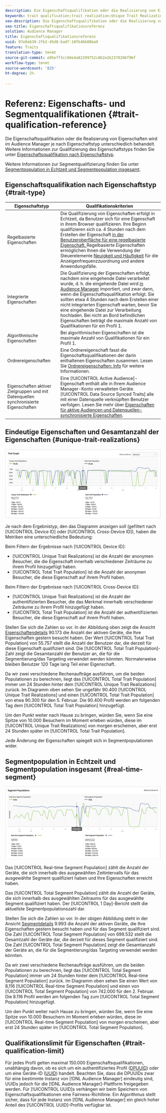 ```yaml
---
description: Die Eigenschaftsqualifikation oder die Realisierung von Eigenschaften wird im Audience Manager je nach Eigenschaftstyp unterschiedlich behandelt. Die nachstehende Tabelle enthält detaillierte Informationen zur Eigenschaftsqualifikation.
keywords: trait qualification;trait realization;Unique Trait Realizations;UTR;Total Trait Population;TTP
seo-description: Die Eigenschaftsqualifikation oder die Realisierung von Eigenschaften wird im Audience Manager je nach Eigenschaftstyp unterschiedlich behandelt. Die nachstehende Tabelle enthält detaillierte Informationen zur Eigenschaftsqualifikation.
seo-title: Eigenschaftsqualifikationsreferenz
solution: Audience Manager
title: Eigenschaftsqualifikationsreferenz
uuid: 07e0a639-2fb2-45d8-bad7-10fb46b08ba9
feature: Traits
translation-type: tm+mt
source-git-commit: e05eff3cc04e4a82399752c862e2b2370286f96f
workflow-type: tm+mt
source-wordcount: '825'
ht-degree: 2%

---
```



# Referenz: Eigenschafts- und Segmentqualifikationen {#trait-qualification-reference}

Die Eigenschaftsqualifikation oder die Realisierung von Eigenschaften wird im Audience Manager je nach Eigenschaftstyp unterschiedlich behandelt. Weitere Informationen zur Qualifizierung des Eigenschaftstyps finden Sie unter [Eigenschaftsqualifikation nach Eigenschaftstyp](#trait-type).

Weitere Informationen zur Segmentqualifizierung finden Sie unter [Segmentpopulation in Echtzeit und Segmentpopulation insgesamt](#real-time-segment).



## Eigenschaftsqualifikation nach Eigenschaftstyp {#trait-type}

| Eigenschaftstyp | Qualifikationskriterien |
|---|---|
| Regelbasierte Eigenschaften | Die Qualifizierung von Eigenschaften erfolgt in Echtzeit, da Benutzer sich für eine Eigenschaft in ihrem Browser qualifizieren. Ihre Beginn qualifizieren sich ca. 4 Stunden nach dem Erstellen der Eigenschaft [in der Benutzeroberfläche für eine regelbasierte Eigenschaft. ](create-onboarded-rule-based-traits.md#create-rules-based-or-onboarded-traits) Regelbasierte Eigenschaften ermöglichen Ihnen die Verwendung der Steuerelemente [Neuigkeit und Häufigkeit](../segments/recency-and-frequency.md) für die Anzeigenfrequenzzuordnung und andere Anwendungsfälle. |
| Integrierte Eigenschaften | Die Qualifizierung der Eigenschaften erfolgt, nachdem eine eingehende Datei verarbeitet wurde, d. h. die eingehende Datei wird [in Audience Manager](../../faq/faq-inbound-data-ingestion.md) importiert, und zwar dann, wenn die Eigenschaftsqualifikation erfolgt. Sie sollten etwa 4 Stunden nach dem Erstellen einer nicht integrierten Eigenschaft warten, bevor Sie eine eingehende Datei zur Verarbeitung hochladen. Bei nicht an Bord befindlichen Eigenschaften beträgt die maximale Anzahl von Qualifikationen für ein Profil 1. |
| Algorithmische Eigenschaften | Bei algorithmischen Eigenschaften ist die maximale Anzahl von Qualifikationen für ein Profil 1. |
| Ordnereigenschaften | Eine Ordnereigenschaft fasst die Eigenschaftsqualifikationen der darin enthaltenen Eigenschaften zusammen. Lesen Sie [Ordnereigenschaften: Info](about-folder-traits.md) für weitere Informationen. |
| Eigenschaften aktiver Zielgruppen und mit Datenquellen synchronisierte Eigenschaften | Eine [!UICONTROL Active Audience]-Eigenschaft enthält alle in Ihrem Audience Manager-Konto verwalteten Geräte. [!UICONTROL Data Source Synced Traits] alle mit einer Datenquelle verknüpften Benutzer verfolgen. Lesen Sie mehr über [Eigenschaften für aktive Audiencen und Datenquellen-synchronisierte Eigenschaften](client-activity-synced-audience-traits.md). |

## Eindeutige Eigenschaften und Gesamtanzahl der Eigenschaften {#unique-trait-realizations}

![unique-property-realization](assets/trait-graph.png)

Je nach dem Ergebnistyp, den das Diagramm anzeigen soll (gefiltert nach [!UICONTROL Device ID] oder [!UICONTROL Cross-Device ID]), haben die Metriken eine unterschiedliche Bedeutung:

Beim Filtern der Ergebnisse nach [!UICONTROL Device ID]:

* [!UICONTROL Unique Trait Realizations] ist die Anzahl der anonymen Besucher, die die Eigenschaft innerhalb verschiedener Zeiträume zu ihrem Profil hinzugefügt haben.
* [!UICONTROL Total Trait Population] ist die Anzahl der anonymen Besucher, die diese Eigenschaft auf ihrem Profil haben.

Beim Filtern der Ergebnisse nach [!UICONTROL Cross-Device ID]:

* [!UICONTROL Unique Trait Realizations] ist die Anzahl der authentifizierten Besucher, die das Merkmal innerhalb verschiedener Zeiträume zu ihrem Profil hinzugefügt haben.
* [!UICONTROL Total Trait Population] ist die Anzahl der authentifizierten Besucher, die diese Eigenschaft auf ihrem Profil haben.

Stellen Sie sich die Zahlen so vor. In der Abbildung oben zeigt die Ansicht [Eigenschaftendetails](../../features/traits/trait-details-page.md) 90.173 die Anzahl der aktiven Geräte, die Ihre Eigenschaften gestern besucht haben. Der Wert [!UICONTROL Total Trait Population] von 55.757 stellt die Anzahl der Benutzer dar, die derzeit für diese Eigenschaft qualifiziert sind. Die [!UICONTROL Total Trait Population]-Zahl zeigt die Gesamtanzahl der Benutzer an, die für die Segmentierung/das Targeting verwendet werden könnten. Normalerweise bleiben Benutzer 120 Tage lang Teil einer Eigenschaft.

Da wir zwei verschiedene Rechenaufträge ausführen, um die beiden Populationen zu berechnen, liegt das [!UICONTROL Total Trait Population] immer um 24 Stunden hinter dem [!UICONTROL Unique Trait Realizations] zurück. Im Diagramm oben sehen Sie ungefähr 90.400 [!UICONTROL Unique Trait Realizations] und einen [!UICONTROL Total Trait Population] von etwa 90.300 für den 5. Februar. Die 90.400 Profil werden am folgenden Tag dem [!UICONTROL Total Trait Population] hinzugefügt.

Um den Punkt weiter nach Hause zu bringen, würden Sie, wenn Sie eine Spitze von 10.000 Besuchern im Moment erleben würden, diese im [!UICONTROL Unique Trait Realizations] von morgen erscheinen, aber erst 24 Stunden später im [!UICONTROL Total Trait Population].

Jede Änderung der Eigenschaften spiegelt sich in Segmentpopulationen wider.

## Segmentpopulation in Echtzeit und Segmentpopulation insgesamt {#real-time-segment}

![unique-property-realization](assets/segment-graph.png)

Das [!UICONTROL Real-time Segment Population] zählt die Anzahl der Geräte, die sich innerhalb des ausgewählten Zeitintervalls für das ausgewählte Segment qualifiziert haben und Ihre Eigenschaften erreicht haben.

Das [!UICONTROL Total Segment Population] zählt die Anzahl der Geräte, die sich innerhalb des ausgewählten Zeitraums für das ausgewählte Segment qualifiziert haben. Der [!UICONTROL 1 Day]-Bericht stellt die aktuellste Segmentpopulationszahl dar.

Stellen Sie sich die Zahlen so vor. In der obigen Abbildung steht in der Ansicht [Segmentdetails](../../features/segments/segment-summary-view.md) 9.993 die Anzahl der aktiven Geräte, die Ihre Eigenschaften gestern besucht haben und für das Segment qualifiziert sind. Die Zahl [!UICONTROL Total Segment Population] von 699.532 stellt die Gesamtzahl der Geräte dar, die derzeit für dieses Segment qualifiziert sind. Die Zahl [!UICONTROL Total Segment Population] zeigt die Gesamtanzahl der Geräte an, die für die Segmentierung/das Targeting verwendet werden könnten.

Da wir zwei verschiedene Rechenaufträge ausführen, um die beiden Populationen zu berechnen, liegt das [!UICONTROL Total Segment Population] immer um 24 Stunden hinter dem [!UICONTROL Real-time Segment Population] zurück. Im Diagramm oben sehen Sie einen Wert von 8,116 [!UICONTROL Real-time Segment Population] und einen von [!UICONTROL Total Segment Population] von 742.000 für den 2. Februar. Die 8.116 Profil werden am folgenden Tag zum [!UICONTROL Total Segment Population] hinzugefügt.

Um den Punkt weiter nach Hause zu bringen, würden Sie, wenn Sie eine Spitze von 10.000 Besuchern im Moment erleben würden, diese im [!UICONTROL Real-time Segment Population] von morgen erscheinen, aber erst 24 Stunden später im [!UICONTROL Total Segment Population].

## Qualifikationslimit für Eigenschaften {#trait-qualification-limit}

Für jedes Profil gelten maximal 150.000 Eigenschaftsqualifikationen, unabhängig davon, ob es sich um ein authentifiziertes Profil ([DPUUID](../../reference/ids-in-aam.md)) oder um eine Geräte-ID ([UUID](../../reference/ids-in-aam.md)) handelt. Beachten Sie, dass die DPUUIDs zwar für eine bestimmte Instanz von [!DNL Audience Manager] eindeutig sind, UUIDs jedoch für die [!DNL Audience Manager]-Plattform freigegeben werden. Für [!UICONTROL UUID]s verhängen wir beim Speichern von Eigenschaftsqualifikationen eine Fairness-Richtlinie. Ein Algorithmus stellt sicher, dass für jede Instanz von [!DNL Audience Manager] ein gleich hoher Anteil des [!UICONTROL UUID]-Profils verfügbar ist.

